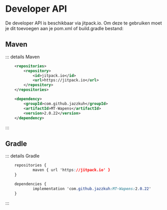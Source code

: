 # Developer API


De developer API is beschikbaar via jitpack.io. Om deze te gebruiken moet je dit toevoegen aan je pom.xml of build.gradle bestand:

## Maven
::: details Maven
```xml
	<repositories>
		<repository>
		    <id>jitpack.io</id>
		    <url>https://jitpack.io</url>
		</repository>
	</repositories>
```

```xml
	<dependency>
	    <groupId>com.github.jazzkuh</groupId>
	    <artifactId>MT-Wapens</artifactId>
	    <version>2.0.22</version>
	</dependency>
```
:::

## Gradle
::: details Gradle
```css
	repositories {
			maven { url 'https://jitpack.io' }
	}
```

```css
	dependencies {
	        implementation 'com.github.jazzkuh:MT-Wapens:2.0.22'
	}
```
:::
